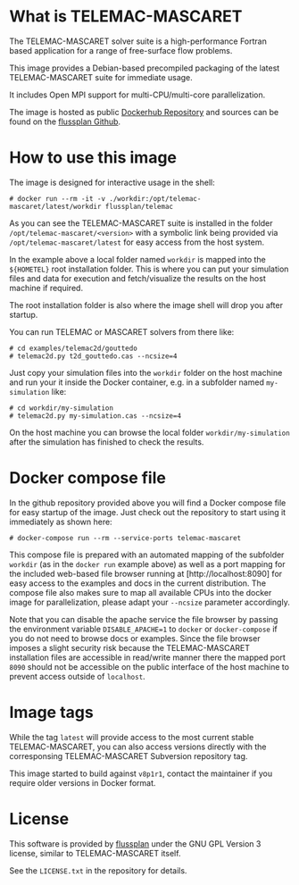 # What is TELEMAC-MASCARET

The TELEMAC-MASCARET solver suite is a high-performance Fortran based application for a range of free-surface flow problems.

This image provides a Debian-based precompiled packaging of the latest TELEMAC-MASCARET suite for immediate usage.

It includes Open MPI support for multi-CPU/multi-core parallelization.

The image is hosted as public [Dockerhub Repository](https://hub.docker.com/repository/docker/flussplan/telemac) and sources
can be found on the [flussplan Github](https://github.com/flussplan/docker-telemac).

# How to use this image

The image is designed for interactive usage in the shell:

```
# docker run --rm -it -v ./workdir:/opt/telemac-mascaret/latest/workdir flussplan/telemac
```

As you can see the TELEMAC-MASCARET suite is installed in the folder `/opt/telemac-mascaret/<version>` with a symbolic link being
provided via `/opt/telemac-mascaret/latest` for easy access from the host system.

In the example above a local folder named `workdir` is mapped into the `${HOMETEL}` root installation folder. This is where you
can put your simulation files and data for execution and fetch/visualize the results on the host machine if required.

The root installation folder is also where the image shell will drop you after startup.

You can run TELEMAC or MASCARET solvers from there like:

```
# cd examples/telemac2d/gouttedo
# telemac2d.py t2d_gouttedo.cas --ncsize=4
```

Just copy your simulation files into the `workdir` folder on the host machine and run your it inside the Docker container, e.g.
in a subfolder named `my-simulation` like:

```
# cd workdir/my-simulation
# telemac2d.py my-simulation.cas --ncsize=4
```

On the host machine you can browse the local folder `workdir/my-simulation` after the simulation has finished to check the results.  

# Docker compose file

In the github repository provided above you will find a Docker compose file for easy startup of the image. Just check out the
repository to start using it immediately as shown here:

```
# docker-compose run --rm --service-ports telemac-mascaret
```

This compose file is prepared with an automated mapping of the subfolder `workdir` (as in the `docker run` example above) as well
as a port mapping for the included web-based file browser running at [http://localhost:8090] for easy access to the examples and docs in the current
distribution. The compose file also makes sure to map all available CPUs into the docker image for parallelization, please adapt your
`--ncsize` parameter accordingly.

Note that you can disable the apache service the file browser by passing the environment variable `DISABLE_APACHE=1` to `docker` or `docker-compose`
if you do not need to browse docs or examples. Since the file browser imposes a slight security risk because the TELEMAC-MASCARET installation
files are accessible in read/write manner there the mapped port `8090` should not be accessible on the public interface of the host machine
to prevent access outside of `localhost`. 

# Image tags

While the tag `latest` will provide access to the most current stable TELEMAC-MASCARET, you can also access versions directly with
the corresponsing TELEMAC-MASCARET Subversion repository tag.

This image started to build against `v8p1r1`, contact the maintainer if you require older versions in Docker format.

# License

This software is provided by [flussplan](http://www.flussplan.at) under the GNU GPL Version 3 license, similar to TELEMAC-MASCARET itself.

See the `LICENSE.txt` in the repository for details.